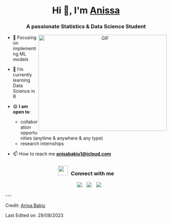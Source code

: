 <h1 align="center">Hi 👋, I'm <a href="https://github.com/Ann155a" target="blank">
Anissa</a></h1>
<h3 align="center">A passionate Statistics & Data Science Student</h3>

<a target="_blank" align="center">
  <img align="right" top="500" height="300" width="400" alt="GIF" src="https://tenor.com/it/view/scaler-create-impact-coding-programming-chill-gif-24991316">
</a>

- 🔭 Focusing on implementing ML models

- 🌱 I’m currently learning Data Science in R

- 😄 **I am open to**:
	- collaboration opportunities (anytime & anywhere & any type)
	- research internships

- 📫 How to reach me **anisabakiu1@icloud.com**
  
<h3 align="center" > <img src="https://media.giphy.com/media/iY8CRBdQXODJSCERIr/giphy.gif" width="30" height="30" style="margin-right: 10px;">Connect with me </h3>

<p align="center">

 <div align="center"  class="icons-social" style="margin-left: 10px;">
        <a style="margin-left: 10px;"  target="_blank" href="https://www.linkedin.com/in/anisa-bakiu-8888a10b1/">
			<img src="https://img.icons8.com/doodle/40/000000/linkedin--v2.png"></a>
        <a style="margin-left: 10px;" target="_blank" href="https://github.com/Ann155a">
		<img src="https://img.icons8.com/doodle/40/000000/github--v1.png"></a>
		<a style="margin-left: 10px;" target="_blank" href="https://stackoverflow.com/users/19318530/anisa">
				<img src="https://img.icons8.com/external-tal-revivo-color-tal-revivo/40/000000/external-stack-overflow-is-a-question-and-answer-site-for-professional-logo-color-tal-revivo.png"></a>
      </div>

</p>
---

Credit: [Anisa Bakiu](https://github.com/Ann155a)

Last Edited on: 29/08/2023
